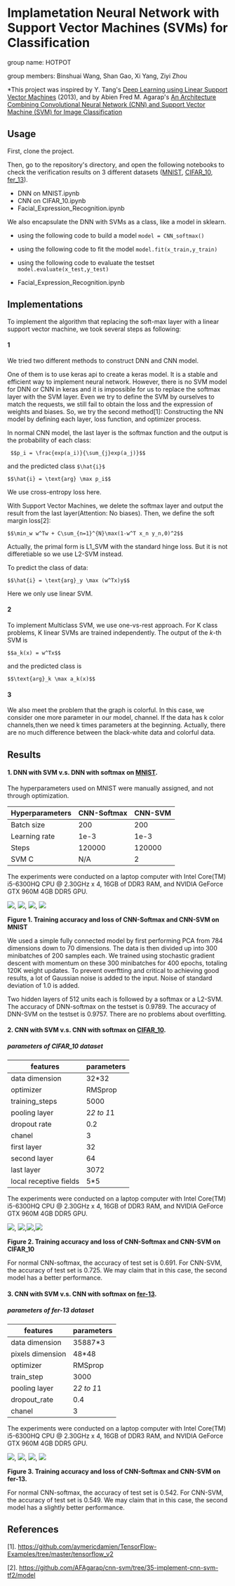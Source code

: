 Implametation Neural Network with Support Vector Machines (SVMs) for Classification
===

group name: HOTPOT

group members: Binshuai Wang, Shan Gao, Xi Yang, Ziyi Zhou

*This project was inspired by Y. Tang's [Deep Learning using Linear Support Vector Machines](https://arxiv.org/abs/1306.0239)
(2013), and by Abien Fred M. Agarap's [An Architecture Combining Convolutional Neural Network (CNN) and Support Vector Machine (SVM) for Image Classification](https://arxiv.org/pdf/1712.03541)


## Usage

First, clone the project.

Then, go to the repository's directory, and open the following notebooks to check the verification results on 3 different datasets ([MNIST](http://yann.lecun.com/exdb/mnist/), [CIFAR_10](https://www.cs.toronto.edu/~kriz/cifar.html), [fer_13](https://www.kaggle.com/ahmedmoorsy/facial-expression)).

- DNN on MNIST.ipynb
- CNN on CIFAR_10.ipynb
- Facial_Expression_Recognition.ipynb

We also encapsulate the DNN with SVMs as a class, like a model in sklearn.

- using the following code to build a model
```model = CNN_softmax()```

- using the following code to fit the model
```model.fit(x_train,y_train) ```

- using the following code to evaluate the testset
```model.evaluate(x_test,y_test)```


- Facial_Expression_Recognition.ipynb

## Implementations

To implement the algorithm that replacing the soft-max layer with a linear support vector machine, we took several steps as following:
#### 1 
We tried two different methods to construct DNN and CNN model. 

One of them is to use keras api to create a keras model. It is a stable and efficient way to implement neural network. However, there is no SVM model for DNN or CNN in keras and it is impossible for us to replace the softmax layer with the SVM layer. Even we try to define the SVM by ourselves to match the requests, we still fail to obtain the loss and the expression of weights and biases. So, we try the second method[1]: Constructing the NN model by defining each layer, loss function, and optimizer process. 

In normal CNN model, the last layer is the softmax function and the output is the probability of each class:

``` $$p_i = \frac{exp(a_i)}{\sum_{j}exp(a_j)}$$```

and the predicted class ```$\hat{i}$```

```$$\hat{i} = \text{arg} \max p_i$$```

We use cross-entropy loss here.

With Support Vector Machines, we delete the softmax layer and output the result from the last layer(Attention: No biases). Then, we define the soft margin loss[2]:

```$$\min_w w^Tw + C\sum_{n=1}^{N}\max(1-w^T x_n y_n,0)^2$$```

Actually, the primal form is L1_SVM with the standard hinge loss. But it is not differetiable so we use L2-SVM instead. 

To predict the class of data:

```$$\hat{i} = \text{arg}_y \max (w^Tx)y$$```

Here we only use linear SVM. 

#### 2
To implement Multiclass SVM, we use one-vs-rest approach. For K class problems, K linear SVMs are trained independently. The output of the $k$-th SVM is

```$$a_k(x) = w^Tx$$```

and the predicted class is

```$$\text{arg}_k \max a_k(x)$$```


#### 3
We also meet the problem that the graph is colorful. In this case, we consider one more parameter in our model, channel. If the data has k color channels,then we need k times parameters at the beginning. Actually, there are no much difference between the black-white data and colorful data.

## Results

#### 1. DNN with SVM v.s. DNN with softmax on [MNIST](http://yann.lecun.com/exdb/mnist/).

The hyperparameters used on MNIST were manually assigned, and not through optimization.

|Hyperparameters|CNN-Softmax|CNN-SVM|
|---------------|-----------|-------|
|Batch size|200|200|
|Learning rate|1e-3|1e-3|
|Steps|120000|120000|
|SVM C|N/A|2|

The experiments were conducted on a laptop computer with Intel Core(TM) i5-6300HQ CPU @ 2.30GHz x 4, 16GB of DDR3 RAM,
and NVIDIA GeForce GTX 960M 4GB DDR5 GPU.

![](figures/softmax1.png), ![](figures/SVM1.png), ![](figures/softmax2.png), ![](figures/SVM2.png)

**Figure 1. Training accuracy and loss of CNN-Softmax and CNN-SVM on MNIST**

We used a simple fully connected model by first performing PCA from 784 dimensions down to 70 dimensions. The data is then divided up into 300 minibatches of 200 samples each. We trained using stochastic gradient descent with momentum on these 300 minibatches for 400 epochs, totaling 120K weight updates. To prevent overftting and critical to achieving good results, a lot of Gaussian noise is added to the input. Noise of standard deviation of 1.0 is added.

Two hidden layers of 512 units each is followed by a softmax or a L2-SVM. The accuracy of DNN-softmax on the testset is 0.9789. The accuracy of DNN-SVM on the testset is 0.9757. There are no problems about overfitting.

#### 2. CNN with SVM v.s. CNN with softmax on [CIFAR_10](https://www.cs.toronto.edu/~kriz/cifar.html).

##### parameters of CIFAR_10 dataset
|features|parameters|
|---------------|-----------|
|data dimension|32*32|
|optimizer|RMSprop|
|training_steps| 5000|
|pooling layer| 2*2 to 1*1|
|dropout rate| 0.2|
|chanel|3|
|first layer|32|
|second layer|64|
|last layer|3072|
|local receptive fields|5*5|

The experiments were conducted on a laptop computer with Intel Core(TM) i5-6300HQ CPU @ 2.30GHz x 4, 16GB of DDR3 RAM,
and NVIDIA GeForce GTX 960M 4GB DDR5 GPU.

![](figures/CNN-softmax_acc_C.png), ![](figures/CNN-SVM_acc_C.png),![](figures/CNN-softmax_loss_C.png),![](figures/CNN-SVM_loss_C.png)

**Figure 2. Training accuracy and loss of CNN-Softmax and CNN-SVM on CIFAR_10**

For normal CNN-softmax, the accuracy of test set is 0.691.
For CNN-SVM, the accuracy of test set is 0.725.
We may claim that in this case, the second model has a better performance.

#### 3. CNN with SVM v.s. CNN with softmax on [fer-13](https://www.kaggle.com/ahmedmoorsy/facial-expression).

##### parameters of fer-13 dataset
|features|parameters|
|---------------|-----------|
|data dimension|35887*3|
|pixels dimension|48*48|
|optimizer|RMSprop|
|train_step|3000|
|pooling layer|2*2 to 1*1|
|dropout_rate|0.4|
|chanel|3|

The experiments were conducted on a laptop computer with Intel Core(TM) i5-6300HQ CPU @ 2.30GHz x 4, 16GB of DDR3 RAM,
and NVIDIA GeForce GTX 960M 4GB DDR5 GPU.

![](figures/softmax_fer_accuracy.png), ![](figures/svm_fer_loss.png), ![](figures/softmax_fer_loss.png), ![](figures/svm_loss_fer.png)

**Figure 3. Training accuracy and loss of CNN-Softmax and CNN-SVM on fer-13.**

For normal CNN-softmax, the accuracy of test set is 0.542. For CNN-SVM, the accuracy of test set is 0.549.
We may claim that in this case, the second model has a slightly better performance.

## References

[1]. https://github.com/aymericdamien/TensorFlow-Examples/tree/master/tensorflow_v2

[2]. https://github.com/AFAgarap/cnn-svm/tree/35-implement-cnn-svm-tf2/model

